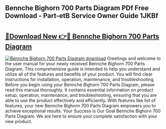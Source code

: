 ## Bennche Bighorn 700 Parts Diagram PDf Free Download - Part-etB Service Owner Guide 1JKBf

# <h2><a href="http://dfj4jqv.blite.top/?on=Bennche+Bighorn+700+Parts+Diagram">🔗Download New 👉🔴 Bennche Bighorn 700 Parts Diagram</a></h2>

[![Bennche Bighorn 700 Parts Diagram download](https://i.imgur.com/lujVjoI.png)](http://dfj4jqv.blite.top/?on=Bennche+Bighorn+700+Parts+Diagram)
Greetings and welcome to the user manual for your newly received Bennche Bighorn 700 Parts Diagram. This comprehensive guide is intended to help you understand and utilize all of the features and benefits of your product. You will find clear instructions for installation, operation, maintenance, and troubleshooting. Before you begin using your Bennche Bighorn 700 Parts Diagram, please read this manual thoroughly. It contains essential information on product setup, operation, maintenance, and troubleshooting, ensuring that you are able to use the product effectively and efficiently. With features like list of features, your new Bennche Bighorn 700 Parts Diagram empowers you to achieve exceptional results. Your Success is Our Goal Bennche Bighorn 700 Parts Diagram. We are here to ensure your complete satisfaction with your new product.
